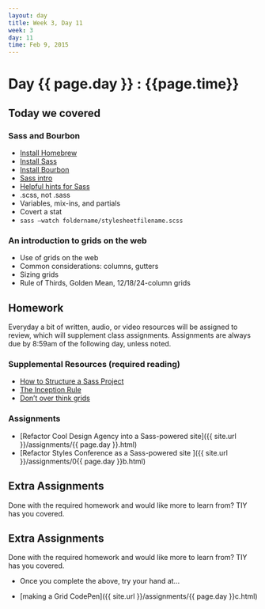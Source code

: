 ```yaml
---
layout: day
title: Week 3, Day 11
week: 3
day: 11
time: Feb 9, 2015
---
```


# Day {{ page.day }} : {{page.time}}


## Today we covered

### Sass and Bourbon
* [Install Homebrew](http://brew.sh/)
* [Install Sass](http://sass-lang.com/install)
* [Install Bourbon](http://bourbon.io/)
* [Sass intro](http://sass-lang.com/guide)
* [Helpful hints for Sass](http://iamsteve.me/blog/entry/sass_hints_tips)
* .scss, not .sass
* Variables, mix-ins, and partials
* Covert a stat
* `sass —watch foldername/stylesheetfilename.scss`

### An introduction to grids on the web
* Use of grids on the web
* Common considerations: columns, gutters
* Sizing grids
* Rule of Thirds, Golden Mean, 12/18/24-column grids


<!--
![]({{ site.url }}/images/images.jpg)
![]({{ site.url }}/images/imagetypes.jpg)
![]({{ site.url }}/images/font.jpg)
![]({{ site.url }}/images/background.jpg)-->



## Homework
Everyday a bit of written, audio, or video resources will be assigned to review, which will supplement class assignments. Assignments are always due by 8:59am of the following day, unless noted.

### Supplemental Resources (required reading)
* [How to Structure a Sass Project](http://thesassway.com/beginner/how-to-structure-a-sass-project)
* [The Inception Rule](http://thesassway.com/beginner/the-inception-rule)
* [Don’t over think grids](http://css-tricks.com/dont-overthink-it-grids/)

### Assignments
* [Refactor Cool Design Agency into a Sass-powered site]({{ site.url }}/assignments/{{ page.day }}.html)
* [Refactor Styles Conference as a Sass-powered site ]({{ site.url }}/assignments/0{{ page.day }}b.html)
## Extra Assignments
Done with the required homework and would like more to learn from? TIY has you covered.

## Extra Assignments
Done with the required homework and would like more to learn from? TIY has you covered.

* Once you complete the above, try your hand at...

* [making a Grid CodePen]({{ site.url }}/assignments/{{ page.day }}c.html)